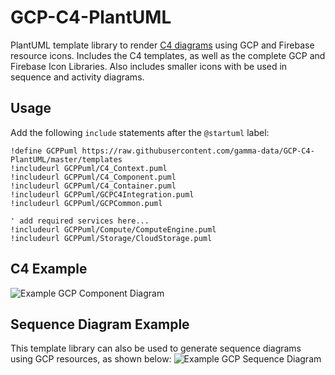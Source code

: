 # GCP-C4-PlantUML
PlantUML template library to render [C4 diagrams](https://c4model.com/) using GCP and Firebase resource icons.  Includes the C4 templates, as well as the complete GCP and Firebase Icon Libraries. Also includes smaller icons with be used in sequence and activity diagrams.
## Usage
Add the following `include` statements after the `@startuml` label:

    !define GCPPuml https://raw.githubusercontent.com/gamma-data/GCP-C4-PlantUML/master/templates
    !includeurl GCPPuml/C4_Context.puml
    !includeurl GCPPuml/C4_Component.puml
    !includeurl GCPPuml/C4_Container.puml
    !includeurl GCPPuml/GCPC4Integration.puml
    !includeurl GCPPuml/GCPCommon.puml
    
    ' add required services here...    
    !includeurl GCPPuml/Compute/ComputeEngine.puml
    !includeurl GCPPuml/Storage/CloudStorage.puml
## C4 Example
![Example GCP Component Diagram](http://www.plantuml.com/plantuml/proxy?cache=no&src=https://raw.githubusercontent.com/gamma-data/GCP-C4-PlantUML/master/examples/gcp-C4-example.puml)
## Sequence Diagram Example
This template library can also be used to generate sequence diagrams using GCP resources, as shown below:
![Example GCP Sequence Diagram](http://www.plantuml.com/plantuml/proxy?cache=no&src=https://raw.githubusercontent.com/gamma-data/GCP-C4-PlantUML/master/examples/gcp-sequence-diagram-example.puml)